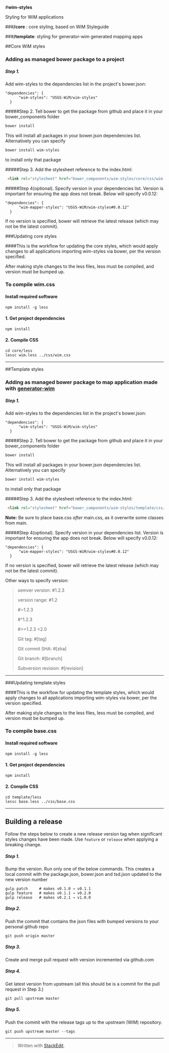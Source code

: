 #**wim-styles**

Styling for WiM applications

###**/core** :  core styling, based on WiM Styleguide

###**/template**:  styling for generator-wim generated mapping apps

##Core WiM styles

### Adding as managed bower package to a project

##### Step 1.
Add wim-styles to the dependencies list in the project's bower.json:
```
"dependencies": {
	  "wim-styles": "USGS-WiM/wim-styles"
  }
```

#####Step 2.
Tell bower to get the package from github and place it in your bower_components folder
```bash
bower install
```
This will install all packages in your bower.json dependencies list. Alternatively you can specify
```bash
bower install wim-styles
```
to install only that package

#####Step 3.
Add the stylesheet reference to the index.html:
```html
 <link rel="stylesheet" href="bower_components/wim-styles/core/css/wim.css">
```

#####Step 4(optional).
Specify version in your dependencies list.  Version is important for ensuring the app does not break. Below will specify v0.0.12:

```
"dependencies": {
	  "wim-mapper-styles": "USGS-WiM/wim-styles#0.0.12"
  }
```

If no version is specified, bower will retrieve the latest release (which may not be the latest commit).


###Updating core styles

####This is the workflow for updating the core styles, which would apply changes to all applications importing wim-styles via bower, per the version specified.

After making style changes to the less files, less must be compiled, and version must be bumped up.

### To compile wim.css

#### Install required software
```
npm install -g less
```

#### 1.  Get project dependencies
```
npm install
```

#### 2.  Compile CSS
```
cd core/less
lessc wim.less ../css/wim.css
```

------


##Template styles

### Adding as managed bower package to map application made with [generator-wim](https://github.com/USGS-WiM/generator-wim)

##### Step 1.
Add wim-styles to the dependencies list in the project's bower.json:
```
"dependencies": {
	  "wim-styles": "USGS-WiM/wim-styles"
  }
```

#####Step 2.
Tell bower to get the package from github and place it in your bower_components folder
```bash
bower install
```
This will install all packages in your bower.json dependencies list. Alternatively you can specify
```bash
bower install wim-styles
```
to install only that package

#####Step 3.
Add the stylesheet reference to the index.html:
```html
 <link rel="stylesheet" href="bower_components/wim-styles/template/css/base.css">
```
**Note:** Be sure to place base.css *after* main.css, as it overwrite some classes from main.

#####Step 4(optional).
Specify version in your dependencies list.  Version is important for ensuring the app does not break. Below will specify v0.0.12:

```
"dependencies": {
	  "wim-mapper-styles": "USGS-WiM/wim-styles#0.0.12"
  }
```

If no version is specified, bower will retrieve the latest release (which may not be the latest commit).

Other ways to specify version:

> semver version:    #1.2.3
>
> version range:    #1.2
>
> \#~1.2.3
>
> \#^1.2.3
>
> \#>=1.2.3 <2.0
>
> Git tag:     #[tag]
>
> Git commit SHA:     #[sha]
>
> Git branch:     #[branch]
>
> Subversion revision:     #[revision]



----------


###Updating template styles

####This is the workflow for updating the  template styles, which would apply changes to all applications importing wim-styles via bower, per the version specified.

After making style changes to the less files, less must be compiled, and version must be bumped up.

### To compile base.css

#### Install required software
```
npm install -g less
```

#### 1.  Get project dependencies
```
npm install
```

#### 2.  Compile CSS
```
cd template/less
lessc base.less ../css/base.css
```

------

## Building a release
Follow the steps below to create a new release version tag when significant styles changes have been made. Use `feature` or `release` when applying a breaking change.


##### Step 1.
Bump the version.  Run only one of the below commands.
This creates a local commit with the package.json, bower.json and tsd.json updated to the new version number

```
gulp patch     # makes v0.1.0 → v0.1.1
gulp feature   # makes v0.1.1 → v0.2.0
gulp release   # makes v0.2.1 → v1.0.0
```

##### Step 2.
Push the commit that contains the json files with bumped versions to your personal github repo

```
git push origin master
```

##### Step 3.
Create and merge pull request with version incremented via github.com

##### Step 4.
Get latest version from upstream (all this should be is a commit for the pull request in Step 3.)

```
git pull upstream master
```

##### Step 5.
Push the commit with the release tags up to the upstream (WiM) repository.

```
git push upstream master --tags
```


----------


> Written with [StackEdit](https://stackedit.io/).